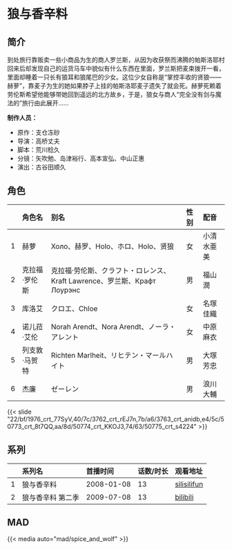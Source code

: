 # 狼与香辛料


## 简介

到处旅行靠贩卖一些小商品为生的商人罗兰斯，从因为收获祭而沸腾的帕斯洛耶村回来后却发现自己的运货马车中貌似有什么东西在里面，罗兰斯把麦束拨开一看，里面却睡着一只长有狼耳和狼尾巴的少女。这位少女自称是“掌控丰收的贤狼——赫萝”，靠麦子为生的她如果脖子上挂的帕斯洛耶麦子遗失了就会死。赫萝死赖着劳伦斯希望他能够带她回到遥远的北方故乡，于是，狼女与商人“完全没有剑与魔法的”旅行由此展开……

**制作人员：**
- 原作：支仓冻砂
- 导演：高桥丈夫
- 脚本：荒川稔久
- 分镜：矢吹勉、岛津裕行、高本宣弘、中山正惠
- 演出：古谷田顺久

## 角色

|     |   角色名   |   别名  | 性别 |  配音  |
|:--- |:------  |:----      |:---  |:--   |
| 1 | 赫萝 | Холо、赫罗、Holo、ホロ、Holo、贤狼 | 女 | 小清水亜美 |
| 2 | 克拉福·罗伦斯 | 克拉福·劳伦斯、クラフト・ロレンス、Kraft Lawrence、罗兰斯、Крафт Лоурэнс | 男 | 福山潤 |
| 3 | 库洛艾 | クロエ、Chloe | 女 | 名塚佳織 |
| 4 | 诺儿菈·艾伦 | Norah Arendt、Nora Arendt、ノーラ・アレント | 女 | 中原麻衣 |
| 5 | 列支敦·马贺特 | Richten Marlheit、リヒテン・マールハイト | 男 | 大塚芳忠 |
| 6 | 杰廉 | ゼーレン | 男 | 浪川大輔 |

{{< slide "22/bf/1976_crt_77SyV,40/7c/3762_crt_rEJ7n,7b/a6/3763_crt_anidb,e4/5c/50773_crt_8t7QQ,aa/8d/50774_crt_KKOJ3,74/63/50775_crt_s4224" >}}

## 系列

|     |   系列名   |   首播时间  | 话数/时长  | 观看地址 |
|:---  |:------    |:----      |:---       |:---  |
| 1 | 狼与香辛料 | 2008-01-08 | 13 | [silisilifun](https://www.silisilifun.com/vodplay/1K77777Z/1/1/)  |
| 2 | 狼与香辛料 第二季 | 2009-07-08 | 13 | [bilibili](https://www.bilibili.com/bangumi/play/ep34818)  |


## MAD

{{< media  auto="mad/spice_and_wolf"  >}}
